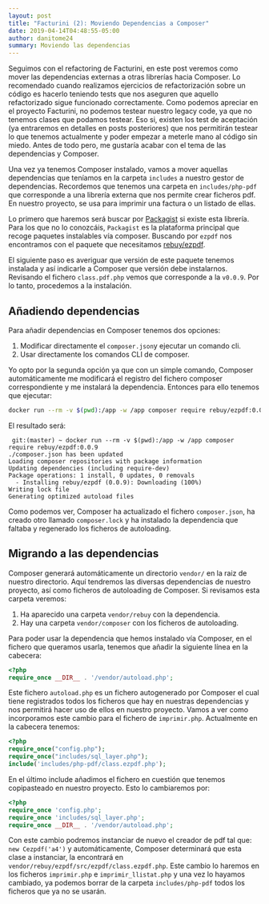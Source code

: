 ```yaml
---
layout: post
title: "Facturini (2): Moviendo Dependencias a Composer"
date: 2019-04-14T04:48:55-05:00
author: danitome24
summary: Moviendo las dependencias 
---
```


Seguimos con el refactoring de Facturini, en este post veremos como mover las dependencias externas a otras librerías hacia Composer. 
Lo recomendado cuando realizamos ejercicios de refactorización sobre un código es hacerlo teniendo tests que nos aseguren que aquello refactorizado sigue funcionado correctamente. Como podemos apreciar en el proyecto Facturini, no podemos testear nuestro legacy code, ya que no tenemos clases que podamos testear. Eso si, existen los test de aceptación (ya entraremos en detalles en posts posteriores) que nos permitirán testear lo que tenemos actualmente y poder empezar a meterle mano al código sin miedo. Antes de todo pero, me gustaría acabar con el tema de las dependencias y Composer.

Una vez ya tenemos Composer instalado, vamos a mover aquellas dependencias que teníamos en la carpeta `includes` a 
nuestro gestor de dependencias. Recordemos que tenemos una carpeta en `includes/php-pdf` que corresponde a una librería
externa que nos permite crear ficheros pdf. En nuestro proyecto, se usa para imprimir una factura o un listado de ellas.

Lo primero que haremos será buscar por [Packagist](https://packagist.org/) si existe esta librería. Para los que no lo 
conozcáis, `Packagist` es la plataforma principal que recoge paquetes instalables vía composer. Buscando por `ezpdf` nos
encontramos con el paquete que necesitamos [rebuy/ezpdf](https://packagist.org/packages/rebuy/ezpdf). 

El siguiente paso es averiguar que versión de este paquete tenemos instalada y así indicarle a Composer que versión debe
instalarnos. Revisando el fichero `class.pdf.php` vemos que corresponde a la `v0.0.9`. Por lo tanto, procedemos a la
instalación.

## Añadiendo dependencias

Para añadir dependencias en Composer tenemos dos opciones:

1. Modificar directamente el `composer.json`y ejecutar un comando cli. 
1. Usar directamente los comandos CLI de composer.

Yo opto por la segunda opción ya que con un simple comando, Composer automáticamente me modificará el registro del fichero
composer correspondiente y me instalará la dependencia. Entonces para ello tenemos que ejecutar:

```bash
docker run --rm -v $(pwd):/app -w /app composer require rebuy/ezpdf:0.0.9
```

El resultado será:

```
 git:(master) ~ docker run --rm -v $(pwd):/app -w /app composer require rebuy/ezpdf:0.0.9
./composer.json has been updated
Loading composer repositories with package information
Updating dependencies (including require-dev)
Package operations: 1 install, 0 updates, 0 removals
  - Installing rebuy/ezpdf (0.0.9): Downloading (100%)         
Writing lock file
Generating optimized autoload files
```

Como podemos ver, Composer ha actualizado el fichero `composer.json`, ha creado otro llamado `composer.lock` y ha instalado la dependencia que faltaba y regenerado
los ficheros de autoloading.

## Migrando a las dependencias

Composer generará automáticamente un directorio `vendor/` en la raiz de nuestro directorio. Aquí tendremos las diversas 
dependencias de nuestro proyecto, así como ficheros de autoloading de Composer. Si revisamos esta carpeta veremos:

1. Ha aparecido una carpeta `vendor/rebuy` con la dependencia.
1. Hay una carpeta `vendor/composer` con los ficheros de autoloading.

Para poder usar la dependencia que hemos instalado vía Composer, en el fichero que queramos usarla, tenemos que añadir 
la siguiente línea en la cabecera:

```php
<?php
require_once __DIR__ . '/vendor/autoload.php';
```

Este fichero `autoload.php` es un fichero autogenerado por Composer el cual tiene registrados todos los ficheros que hay
en nuestras dependencias y nos permitirá hacer uso de ellos en nuestro proyecto. Vamos a ver como incorporamos este cambio
para el fichero de `imprimir.php`. Actualmente en la cabecera tenemos:

```php
<?php
require_once("config.php");
require_once("includes/sql_layer.php");
include('includes/php-pdf/class.ezpdf.php');
```

En el último include añadimos el fichero en cuestión que tenemos copipasteado en nuestro proyecto. Esto lo cambiaremos por:

```php
<?php
require_once 'config.php';
require_once 'includes/sql_layer.php';
require_once __DIR__ . '/vendor/autoload.php';
```

Con este cambio podremos instanciar de nuevo el creador de pdf tal que: `new Cezpdf('a4')` y automáticamente, Composer 
determinará que esta clase a instanciar, la encontrará en `vendor/rebuy/ezpdf/src/ezpdf/class.ezpdf.php`. Este cambio lo
haremos en los ficheros `imprimir.php` e `imprimir_llistat.php` y una vez lo hayamos cambiado, ya podemos borrar de la 
carpeta `includes/php-pdf` todos los ficheros que ya no se usarán.
